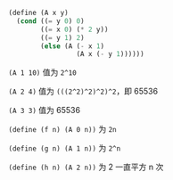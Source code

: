 ```scm
(define (A x y)
  (cond ((= y 0) 0)
        ((= x 0) (* 2 y))
        ((= y 1) 2)
        (else (A (- x 1)
                 (A x (- y 1))))))
```

`(A 1 10)` 值为 `2^10`

`(A 2 4)` 值为 `(((2^2)^2)^2)^2`，即 65536

`(A 3 3)` 值为 65536

`(define (f n) (A 0 n))` 为 `2n`

`(define (g n) (A 1 n))` 为 `2^n`

`(define (h n) (A 2 n))` 为 2 一直平方 n 次
